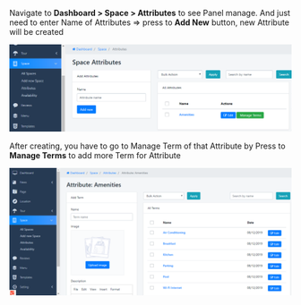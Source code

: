 <p>Navigate to <strong>Dashboard &gt; Space &gt; Attributes</strong> to see Panel manage. And just need to enter Name of Attributes =&gt; press to <strong>Add New</strong> button, new Attribute will be created</p>
<p><img src="/assets/images/06e4df5e18d78f5923dace16b43011fe.png" /></p>
<p>After creating, you have to go to Manage Term of that Attribute by Press to <strong>Manage Terms</strong> to add more Term for Attribute</p>
<p><img src="/assets/images/166290b05f5b3e6d62f796e539813ecc.png" /></p>